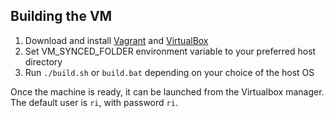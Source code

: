 ## Building the VM
1. Download and install [Vagrant](https://www.vagrantup.com/) and [VirtualBox](https://www.virtualbox.org/wiki/Downloads)
2. Set VM_SYNCED_FOLDER environment variable to your preferred host directory
3. Run `./build.sh` or `build.bat` depending on your choice of the host OS

Once the machine is ready, it can be launched from the Virtualbox manager. The default user is `ri`, with password `ri`.
